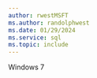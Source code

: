 ```yaml
---
author: rwestMSFT
ms.author: randolphwest
ms.date: 01/29/2024
ms.service: sql
ms.topic: include
---
```

 Windows 7 
